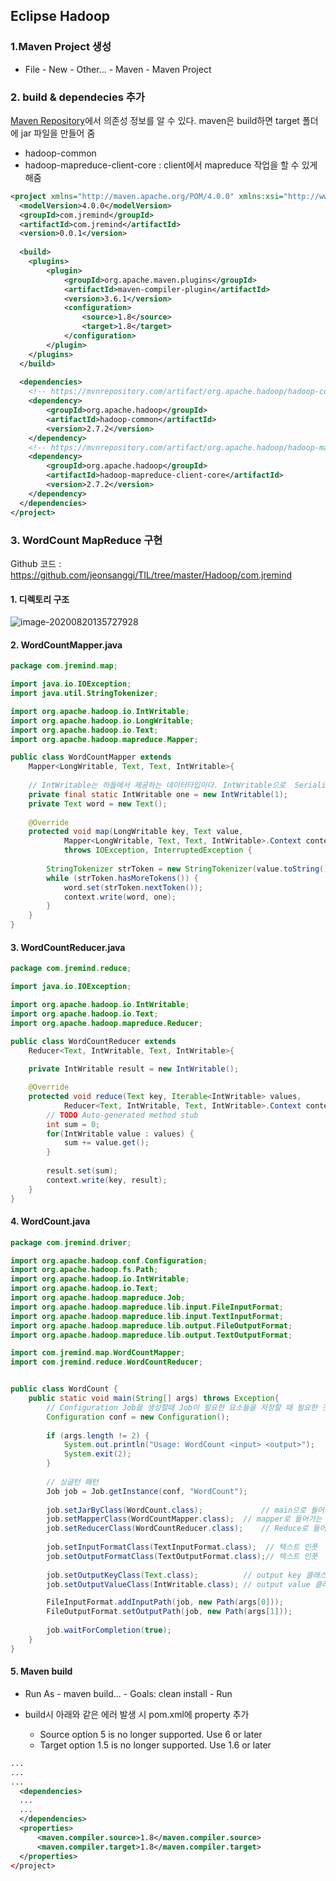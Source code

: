 ## Eclipse Hadoop

### 1.Maven Project 생성

- File - New - Other... - Maven - Maven Project

### 2. build & dependecies 추가

[Maven Repository](https://mvnrepository.com/)에서 의존성 정보를 알 수 있다. maven은 build하면 target 폴더에 jar 파일을 만들어 줌

- hadoop-common
- hadoop-mapreduce-client-core : client에서 mapreduce 작업을 할 수 있게 해줌

```xml
<project xmlns="http://maven.apache.org/POM/4.0.0" xmlns:xsi="http://www.w3.org/2001/XMLSchema-instance" xsi:schemaLocation="http://maven.apache.org/POM/4.0.0 https://maven.apache.org/xsd/maven-4.0.0.xsd">
  <modelVersion>4.0.0</modelVersion>
  <groupId>com.jremind</groupId>
  <artifactId>com.jremind</artifactId>
  <version>0.0.1</version>
  
  <build>
  	<plugins>
  		<plugin>
  			<groupId>org.apache.maven.plugins</groupId>
  			<artifactId>maven-compiler-plugin</artifactId>
  			<version>3.6.1</version>
  			<configuration>
  				<source>1.8</source>
  				<target>1.8</target>
  			</configuration>
  		</plugin>
  	</plugins>
  </build>
  
  <dependencies>
  	<!-- https://mvnrepository.com/artifact/org.apache.hadoop/hadoop-common -->
	<dependency>
	    <groupId>org.apache.hadoop</groupId>
	    <artifactId>hadoop-common</artifactId>
	    <version>2.7.2</version>
	</dependency>
	<!-- https://mvnrepository.com/artifact/org.apache.hadoop/hadoop-mapreduce-client-core -->
	<dependency>
	    <groupId>org.apache.hadoop</groupId>
	    <artifactId>hadoop-mapreduce-client-core</artifactId>
	    <version>2.7.2</version>
	</dependency>
  </dependencies>
</project>
```



### 3. WordCount MapReduce 구현

Github 코드 : https://github.com/jeonsanggi/TIL/tree/master/Hadoop/com.jremind

#### 1. 디렉토리 구조

![image-20200820135727928](https://github.com/jeonsanggi/TIL/blob/master/Image/Hadoop/.png)

#### 2. WordCountMapper.java

```java
package com.jremind.map;

import java.io.IOException;
import java.util.StringTokenizer;

import org.apache.hadoop.io.IntWritable;
import org.apache.hadoop.io.LongWritable;
import org.apache.hadoop.io.Text;
import org.apache.hadoop.mapreduce.Mapper;

public class WordCountMapper extends 
	Mapper<LongWritable, Text, Text, IntWritable>{
	
	// IntWritable는 하둡에서 제공하는 데이터타입이다. IntWritable으로  Serialize를 제공한다.
	private final static IntWritable one = new IntWritable(1);
	private Text word = new Text();
	
	@Override
	protected void map(LongWritable key, Text value, 
			Mapper<LongWritable, Text, Text, IntWritable>.Context context)
			throws IOException, InterruptedException {
		
		StringTokenizer strToken = new StringTokenizer(value.toString());
		while (strToken.hasMoreTokens()) {
			word.set(strToken.nextToken());
			context.write(word, one);
		}
	}
}
```

#### 3. WordCountReducer.java

```java
package com.jremind.reduce;

import java.io.IOException;

import org.apache.hadoop.io.IntWritable;
import org.apache.hadoop.io.Text;
import org.apache.hadoop.mapreduce.Reducer;

public class WordCountReducer extends 
	Reducer<Text, IntWritable, Text, IntWritable>{
	
	private IntWritable result = new IntWritable();

	@Override
	protected void reduce(Text key, Iterable<IntWritable> values,
			Reducer<Text, IntWritable, Text, IntWritable>.Context context) throws IOException, InterruptedException {
		// TODO Auto-generated method stub
		int sum = 0;
		for(IntWritable value : values) {
			sum += value.get();
		}
		
		result.set(sum);
		context.write(key, result);
	}
}
```

#### 4. WordCount.java

```java
package com.jremind.driver;

import org.apache.hadoop.conf.Configuration;
import org.apache.hadoop.fs.Path;
import org.apache.hadoop.io.IntWritable;
import org.apache.hadoop.io.Text;
import org.apache.hadoop.mapreduce.Job;
import org.apache.hadoop.mapreduce.lib.input.FileInputFormat;
import org.apache.hadoop.mapreduce.lib.input.TextInputFormat;
import org.apache.hadoop.mapreduce.lib.output.FileOutputFormat;
import org.apache.hadoop.mapreduce.lib.output.TextOutputFormat;

import com.jremind.map.WordCountMapper;
import com.jremind.reduce.WordCountReducer;


public class WordCount {
	public static void main(String[] args) throws Exception{
		// Configuration Job을 생성할때 Job이 필요한 요소들을 저장할 때 필요한 것들을 저쟁해놓음
		Configuration conf = new Configuration();
		
		if (args.length != 2) {
			System.out.println("Usage: WordCount <input> <output>");
			System.exit(2);
		}
		
		// 싱글턴 패턴
		Job job = Job.getInstance(conf, "WordCount");
		
		job.setJarByClass(WordCount.class);				// main으로 들어가는 클래스
		job.setMapperClass(WordCountMapper.class); 	// mapper로 들어가는 클래스
		job.setReducerClass(WordCountReducer.class); 	// Reduce로 들어가는 클래스
		
		job.setInputFormatClass(TextInputFormat.class);	 // 텍스트 인풋
		job.setOutputFormatClass(TextOutputFormat.class);// 텍스트 인풋
		
		job.setOutputKeyClass(Text.class);			// output key 클래스는 Text
		job.setOutputValueClass(IntWritable.class); // output value 클래스는 숫자

		FileInputFormat.addInputPath(job, new Path(args[0]));
		FileOutputFormat.setOutputPath(job, new Path(args[1]));
		
		job.waitForCompletion(true);
	}
}
```

#### 5. Maven build

- Run As - maven build... - Goals: clean install - Run

- build시 아래와 같은 에러 발생 시 pom.xml에 property 추가
  - Source option 5 is no longer supported. Use 6 or later
  - Target option 1.5 is no longer supported. Use 1.6 or later

```xml
...
...
...
  <dependencies>
  ...
  ...
  </dependencies>
  <properties>
      <maven.compiler.source>1.8</maven.compiler.source>
      <maven.compiler.target>1.8</maven.compiler.target>
  </properties>
</project>
```

